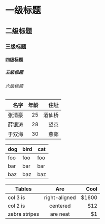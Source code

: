 # 一级标题
## 二级标题
### 三级标题
#### 四级标题
##### 五级标题
###### 六级标题


|名字|年龄|住址|
|---:|--:| --:|
|张清豪|25|酒仙桥|
|薛银涛|28|望京|
|于双海|30|燕郊|

dog | bird | cat
----|------|----
foo | foo  | foo
bar | bar  | bar
baz | baz  | baz

| Tables        | Are           | Cool  |
| ------------- |:-------------:| -----:|
| col 3 is      | right-aligned | $1600 |
| col 2 is      | centered      |   $12 |
| zebra stripes | are neat      |    $1 |